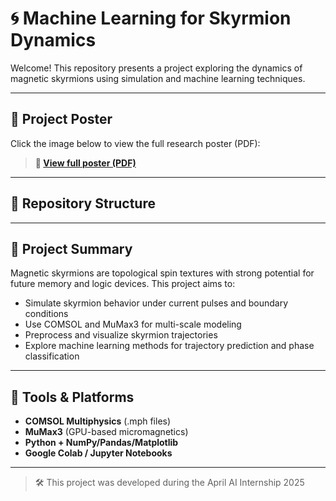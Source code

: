 # 🌀 Machine Learning for Skyrmion Dynamics

Welcome! This repository presents a project exploring the dynamics of magnetic skyrmions using simulation and machine learning techniques.

---

## 📄 Project Poster

Click the image below to view the full research poster (PDF):

> **📎 [View full poster (PDF)](https://github.com/JunjianChi/Machine_Learning_for_Skyrmion_Dynamic/blob/main/APRIL_Poster_final_Chi.pdf)**

---

## 📁 Repository Structure


---

## 🧠 Project Summary

Magnetic skyrmions are topological spin textures with strong potential for future memory and logic devices. This project aims to:

- Simulate skyrmion behavior under current pulses and boundary conditions
- Use COMSOL and MuMax3 for multi-scale modeling
- Preprocess and visualize skyrmion trajectories
- Explore machine learning methods for trajectory prediction and phase classification

---

## 🔧 Tools & Platforms

- **COMSOL Multiphysics** (.mph files)
- **MuMax3** (GPU-based micromagnetics)
- **Python + NumPy/Pandas/Matplotlib**
- **Google Colab / Jupyter Notebooks**

---

> 🛠 This project was developed during the April AI Internship 2025
